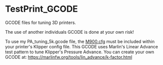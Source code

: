 # TestPrint_GCODE
GCODE files for tuning 3D printers.

The use of another individuals GCODE is done at your own risk!

To use my PA_tuning_5k.gcode file, the [M900.cfg](https://github.com/bobbleheed/Klipper_Configurations/tree/main/Voron%20V2%2C%20300) must be included within your printer's Klipper config file. This GCODE uses Marlin's Linear Advance test pattern to tune Klipper's Pressure Advance. You can create your own GCODE at: https://marlinfw.org/tools/lin_advance/k-factor.html

